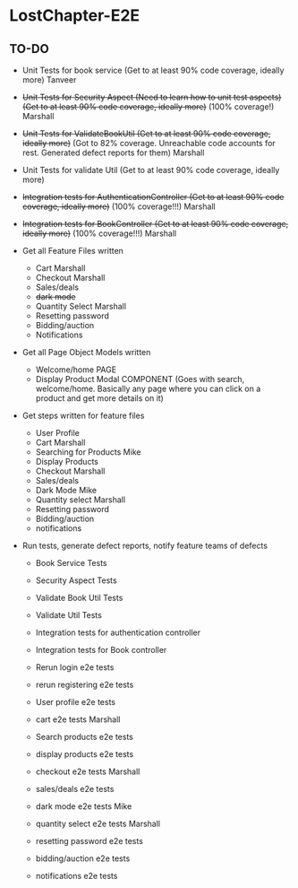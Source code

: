 # LostChapter-E2E

## TO-DO

* Unit Tests for book service (Get to at least 90% code coverage, ideally more)    Tanveer
* ~~Unit Tests for Security Aspect (Need to learn how to unit test aspects) (Get to at least 90% code coverage, ideally more)~~ (100% coverage!) Marshall
* ~~Unit Tests for ValidateBookUtil (Get to at least 90% code coverage, ideally more)~~ (Got to 82% coverage. Unreachable code accounts for rest. Generated defect reports for them) Marshall
* Unit Tests for validate Util  (Get to at least 90% code coverage, ideally more)

* ~~Integration tests for AuthenticationController (Get to at least 90% code coverage, ideally more)~~ (100% coverage!!!) Marshall
* ~~Integration tests for BookController (Get to at least 90% code coverage, ideally more)~~ (100% coverage!!!)  Marshall

* Get all Feature Files written
	- Cart	Marshall
	- Checkout	Marshall
	- Sales/deals
	-  ~~dark mode~~
 	- Quantity Select	Marshall
	- Resetting password
	- Bidding/auction
	- Notifications
	
* Get all Page Object Models written 
	- Welcome/home PAGE
	- Display Product Modal COMPONENT (Goes with search, welcome/home. Basically any page where you can click on a product and get more details on it) 
	
* Get steps written for feature files
	- User Profile
	- Cart		Marshall
	- Searching for Products	Mike
	- Display Products
	- Checkout 	Marshall
	- Sales/deals
	- Dark Mode 		Mike
	- Quantity select 	Marshall
	- Resetting password
	- Bidding/auction
	- notifications
	
* Run tests, generate defect reports, notify feature teams of defects
	- Book Service Tests
	- Security Aspect Tests
	- Validate Book Util Tests
	- Validate Util Tests
	- Integration tests for authentication controller
	- Integration tests for Book controller
	
	- Rerun login e2e tests
	- rerun registering e2e tests
	
	- User profile e2e tests
	- cart e2e tests	Marshall
	- Search products e2e tests
	- display products e2e tests
	- checkout e2e tests	Marshall
	- sales/deals e2e tests
	- dark mode e2e tests 	Mike
	- quantity select e2e tests	Marshall
	- resetting password e2e tests
	- bidding/auction e2e tests
	- notifications e2e tests 
